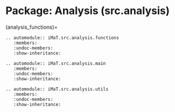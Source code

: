 # Package: Analysis (src.analysis)

(analysis_functions)=
```{eval-rst}
.. automodule:: iMaT.src.analysis.functions
   :members:
   :undoc-members:
   :show-inheritance:
```

```{eval-rst}
.. automodule:: iMaT.src.analysis.main
   :members:
   :undoc-members:
   :show-inheritance:
```

```{eval-rst}
.. automodule:: iMaT.src.analysis.utils
   :members:
   :undoc-members:
   :show-inheritance:
```